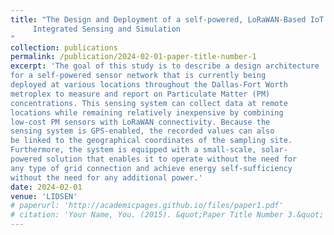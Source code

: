 ```yaml
---
title: "The Design and Deployment of a self-powered, LoRaWAN-Based IoT environment Sensor Ensemble for
     Integrated Sensing and Simulation 
"
collection: publications
permalink: /publication/2024-02-01-paper-title-number-1
excerpt: 'The goal of this study is to describe a design architecture
for a self-powered sensor network that is currently being
deployed at various locations throughout the Dallas-Fort Worth
metroplex to measure and report on Particulate Matter (PM)
concentrations. This sensing system can collect data at remote
locations while remaining relatively inexpensive by combining
low-cost PM sensors with LoRaWAN connectivity. Because the
sensing system is GPS-enabled, the recorded values can also
be linked to the geographical coordinates of the sampling site.
Furthermore, the system is equipped with a small-scale, solar-
powered solution that enables it to operate without the need for
any type of grid connection and achieve energy self-sufficiency
without the need for any additional power.'
date: 2024-02-01
venue: 'LIDSEN'
# paperurl: 'http://academicpages.github.io/files/paper1.pdf'
# citation: 'Your Name, You. (2015). &quot;Paper Title Number 3.&quot; <i>IEEE</i>. 1(3).'
---
```

<!-- This paper is about the number 3. The number 4 is left for future work.

[Download paper here](http://academicpages.github.io/files/paper3.pdf)

Recommended citation: Your Name, You. (2015). "Paper Title Number 3." <i>Journal 1</i>. 1(3). -->